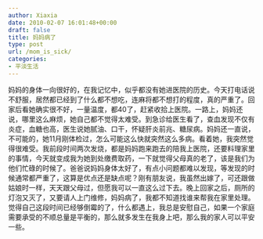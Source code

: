 ```yaml
---
author: Xiaxia
date: 2010-02-07 16:01:48+00:00
draft: false
title: 妈妈病了
type: post
url: /mom_is_sick/
categories:
- 平淡生活
---
```


妈妈的身体一向很好的，在我记忆中，似乎都没有她进医院的历史。今天打电话说不舒服，居然都已经到了什么都不想吃，连麻将都不想打的程度，真的严重了。回家后看她确实很不好，一量温度，都40了，赶紧收拾上医院。一路上，妈妈还说，哪里这么麻烦，她自己都不觉得太难受。到急诊给医生看了，查血发现不仅有炎症，血糖也高，医生说她腻油、口干，怀疑肝炎前兆、糖尿病。妈妈还一直说，不可能的，她11月刚体检过，怎么可能这么快就突然这么多病。看着她，我突然觉得很难受。我前段时间两次发烧，都是妈妈跑来跑去的陪我上医院，还要料理家里的事情，今天就变成我为她到处缴费取药，一下就觉得父母真的老了，该是我们为他们忙碌的时候了。爸爸说妈妈身体太好了，有点小问题都难以发现，等发现的时候通常都严重了，这算是优点还是缺点呢？刚有朋友说，我虽然出嫁了，可还跟做姑娘时一样，天天跟父母过，但愿我可以一直这么过下去。晚上回家之后，厕所的灯泡又灭了，又要请人上门维修，妈妈病了，我都不知道找谁来帮我在家里处理。觉得自己这段时间已经够倒霉的了，什么都遇上，我总是安慰自己，如果一个家庭需要承受的不顺总量是平衡的，那么就多发生在我身上吧，那么我的家人可以平安一些。  

